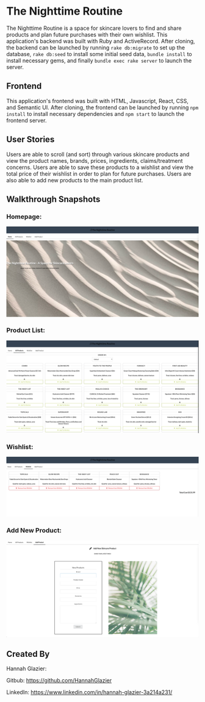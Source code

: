 # The Nighttime Routine 
The Nighttime Routine is a space for skincare lovers to find and share products and plan future purchases with their own wishlist. This application's backend was built with Ruby and ActiveRecord. After cloning, the backend can be launched by running `rake db:migrate` to set up the database, `rake db:seed` to install some initial seed data, `bundle install` to install necessary gems, and finally `bundle exec rake server` to launch the server.

## Frontend
This application's frontend was built with HTML, Javascript, React, CSS, and Semantic UI. After cloning, the frontend can be launched by running `npm install` to install necessary dependencies and `npm start` to launch the frontend server. 

## User Stories
Users are able to scroll (and sort) through various skincare products and view the product names, brands, prices, ingredients, claims/treatment concerns. Users are able to save these products to a wishlist and view the total price of their wishlist in order to plan for future purchases. Users are also able to add new products to the main product list. 


## Walkthrough Snapshots

### Homepage: 

![screenshot of homepage](./images/Homepage.png)

### Product List:

![screenshot of product list](./images/ProductList.png)

### Wishlist:

![screenshot of wishlist](./images/Wishlist.png)

### Add New Product: 

![screenshot of add product form](./images/AddProduct.png)

## Created By
Hannah Glazier:

Gitbub: https://github.com/HannahGlazier

LinkedIn: https://www.linkedin.com/in/hannah-glazier-3a214a231/